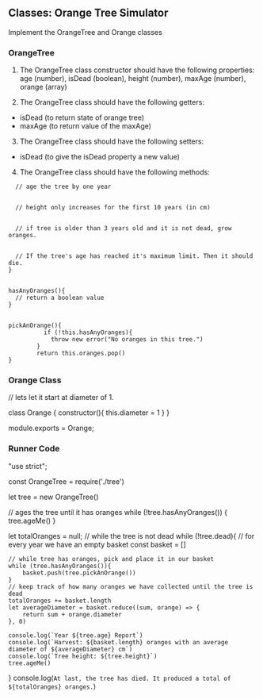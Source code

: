## Classes: Orange Tree Simulator
Implement the OrangeTree and Orange classes


### OrangeTree
1. The OrangeTree class constructor should have the following properties:
age (number), isDead (boolean), height (number), maxAge (number), orange (array)

2. The OrangeTree class should have the following getters:
- isDead (to return state of orange tree)
- maxAge (to return value of the maxAge)

3. The OrangeTree class should have the following setters:
- isDead (to give the isDead property a new value)

4. The OrangeTree class should have the following methods:

```ageMe(){
  // age the tree by one year
  
  
  // height only increases for the first 10 years (in cm)
  
  
  // if tree is older than 3 years old and it is not dead, grow oranges.
  
  
  // If the tree's age has reached it's maximum limit. Then it should die.
}


hasAnyOranges(){
  // return a boolean value
}


pickAnOrange(){
          if (!this.hasAnyOranges){
            throw new error("No oranges in this tree.")
        }
        return this.oranges.pop()
}
```


### Orange Class
// lets let it start at diameter of 1.

class Orange {
    constructor(){
        this.diameter = 1
    }
}

module.exports = Orange;



### Runner Code
"use strict";

const OrangeTree = require('./tree')

let tree = new OrangeTree()

// ages the tree until it has oranges
while (!tree.hasAnyOranges()) {
    tree.ageMe()
}


let totalOranges = null;
// while the tree is not dead
while (!tree.dead){
    // for every year we have an empty basket
    const basket = []

    // while tree has oranges, pick and place it in our basket
    while (tree.hasAnyOranges()){
        basket.push(tree.pickAnOrange())
    }
    // keep track of how many oranges we have collected until the tree is dead
    totalOranges += basket.length
    let averageDiameter = basket.reduce((sum, orange) => {
        return sum + orange.diameter
    }, 0)

    console.log(`Year ${tree.age} Report`)
    console.log(`Harvest: ${basket.length} oranges with an average diameter of ${averageDiameter} cm`)
    console.log(`Tree height: ${tree.height}`)
    tree.ageMe()
}
console.log(`At last, the tree has died. It produced a total of ${totalOranges} oranges.`)

